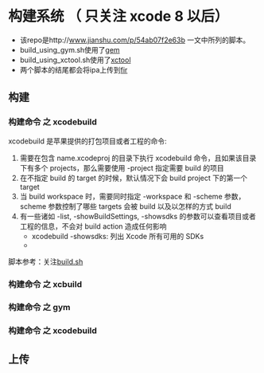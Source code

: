 # 构建系统 （ 只关注 xcode 8 以后）

* 该repo是http://www.jianshu.com/p/54ab07f2e63b 一文中所列的脚本。
* build_using_gym.sh使用了[gem](https://github.com/fastlane/fastlane)
* build_using_xctool.sh使用了[xctool](https://github.com/facebook/xctool)
* 两个脚本的结尾都会将ipa上传到[fir](https://github.com/FIRHQ/fir-cli)

## 构建

### 构建命令 之 xcodebuild

xcodebuild 是苹果提供的打包项目或者工程的命令:
1. 需要在包含 name.xcodeproj 的目录下执行 xcodebuild 命令，且如果该目录下有多个 projects，那么需要使用 -project 指定需要 build 的项目
2. 在不指定 build 的 target 的时候，默认情况下会 build project 下的第一个 target
3. 当 build workspace 时，需要同时指定 -workspace 和 -scheme 参数，scheme 参数控制了哪些 targets 会被 build 以及以怎样的方式 build
4. 有一些诸如 -list, -showBuildSettings, -showsdks 的参数可以查看项目或者工程的信息，不会对 build action 造成任何影响
	- xcodebuild -showsdks: 列出 Xcode 所有可用的 SDKs
	- 

脚本参考：关注[build.sh]()


### 构建命令 之 xcbuild


### 构建命令 之 gym


### 构建命令 之 xcodebuild


## 上传


## 